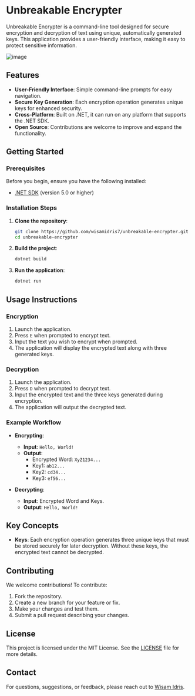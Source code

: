 # Unbreakable Encrypter

Unbreakable Encrypter is a command-line tool designed for secure encryption and decryption of text using unique, automatically generated keys. This application provides a user-friendly interface, making it easy to protect sensitive information.

![image](https://github.com/user-attachments/assets/3d0b1f3c-22b8-44a6-b183-323c5da75604)


## Features

- **User-Friendly Interface**: Simple command-line prompts for easy navigation.
- **Secure Key Generation**: Each encryption operation generates unique keys for enhanced security.
- **Cross-Platform**: Built on .NET, it can run on any platform that supports the .NET SDK.
- **Open Source**: Contributions are welcome to improve and expand the functionality.

## Getting Started

### Prerequisites

Before you begin, ensure you have the following installed:

- [.NET SDK](https://dotnet.microsoft.com/download) (version 5.0 or higher)

### Installation Steps

1. **Clone the repository**:

   ```bash
   git clone https://github.com/wisamidris7/unbreakable-encrypter.git
   cd unbreakable-encrypter
   ```

2. **Build the project**:

   ```bash
   dotnet build
   ```

3. **Run the application**:

   ```bash
   dotnet run
   ```

## Usage Instructions

### Encryption

1. Launch the application.
2. Press `E` when prompted to encrypt text.
3. Input the text you wish to encrypt when prompted.
4. The application will display the encrypted text along with three generated keys.

### Decryption

1. Launch the application.
2. Press `D` when prompted to decrypt text.
3. Input the encrypted text and the three keys generated during encryption.
4. The application will output the decrypted text.

### Example Workflow

- **Encrypting**:
  - **Input**: `Hello, World!`
  - **Output**: 
    - Encrypted Word: `XyZ1234...`
    - Key1: `ab12...`
    - Key2: `cd34...`
    - Key3: `ef56...`

- **Decrypting**:
  - **Input**: Encrypted Word and Keys.
  - **Output**: `Hello, World!`

## Key Concepts

- **Keys**: Each encryption operation generates three unique keys that must be stored securely for later decryption. Without these keys, the encrypted text cannot be decrypted.

## Contributing

We welcome contributions! To contribute:

1. Fork the repository.
2. Create a new branch for your feature or fix.
3. Make your changes and test them.
4. Submit a pull request describing your changes.

## License

This project is licensed under the MIT License. See the [LICENSE](LICENSE) file for more details.

## Contact

For questions, suggestions, or feedback, please reach out to [Wisam Idris](https://github.com/wisamidris7).
